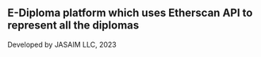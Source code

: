 ## E-Diploma platform which uses Etherscan API to represent all the diplomas

Developed by JASAIM LLC, 2023